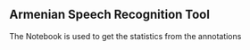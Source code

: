 ## Armenian Speech Recognition Tool

The Notebook is used to get the statistics from the annotations
